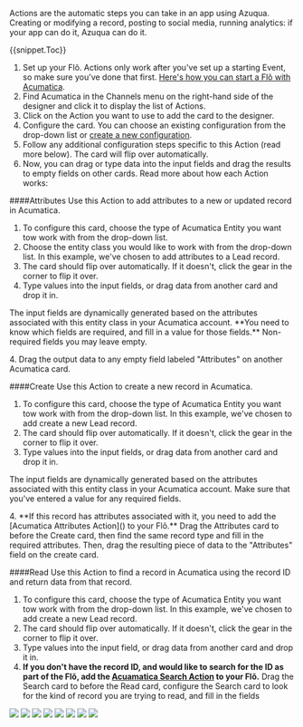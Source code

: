 Actions are the automatic steps you can take in an app using Azuqua. Creating or modifying a record, posting to social media, running analytics: if your app can do it, Azuqua can do it. 

{{snippet.Toc}}

1. Set up your Fl&otilde;. Actions only work after you've set up a starting Event, so make sure you've done that first. [Here's how you can start a Fl&otilde; with Acumatica]().
2. Find Acumatica in the Channels menu on the right-hand side of the designer and click it to display the list of Actions.
3. Click on the Action you want to use to add the card to the designer. 
4. Configure the card. You can choose an existing configuration from the drop-down list or [create a new configuration]().
5. Follow any additional configuration steps specific to this Action (read more below). The card will flip over automatically. 
5. Now, you can drag or type data into the input fields and drag the results to empty fields on other cards.  Read more about how each Action works:

####Attributes
Use this Action to add attributes to a new or updated record in Acumatica. 

1. To configure this card, choose the type of Acumatica Entity you want tow work with from the drop-down list. 
2. Choose the entity class you would like to work with from the drop-down list. In this example, we've chosen to add attributes to a Lead record. 
3. The card should flip over automatically. If it doesn't, click the gear in the corner to flip it over. 
3. Type values into the input fields, or drag data from another card and drop it in.
<p>The input fields are dynamically generated based on the attributes associated with this entity class in your Acumatica account. **You need to know which fields are required, and fill in a value for those fields.** Non-required fields you may leave empty. </p>
4. Drag the output data to any empty field labeled "Attributes" on another Acumatica card. 

####Create
Use this Action to create a new record in Acumatica. 

1. To configure this card, choose the type of Acumatica Entity you want tow work with from the drop-down list.  In this example, we've chosen to add create a new Lead record.
2. The card should flip over automatically. If it doesn't, click the gear in the corner to flip it over. 
3. Type values into the input fields, or drag data from another card and drop it in.
<p>The input fields are dynamically generated based on the attributes associated with this entity class in your Acumatica account. Make sure that you've entered a value for any required fields. </p>
4. **If this record has attributes associated with it, you need to add the [Acumatica Attributes Action]() to your Fl&otilde;.** Drag the Attributes card to before the Create card, then find the same record type and fill in the required attributes. Then, drag the resulting piece of data to the "Attributes" field on the create card.

####Read
Use this Action to find a record in Acumatica using the record ID and return data from that record.

1. To configure this card, choose the type of Acumatica Entity you want tow work with from the drop-down list.  In this example, we've chosen to add create a new Lead record.
2. The card should flip over automatically. If it doesn't, click the gear in the corner to flip it over. 
3. Type values into the input field, or drag data from another card and drop it in.
4. **If you don't have the record ID, and would like to search for the ID as part of the Fl&otilde;, add the [Acuamatica Search Action]() to your Fl&otilde;.** Drag the Search card to before the Read card, configure the Search card to look for the kind of record you are trying to read, and fill in the fields

<div>
    <div style="width: 60%; float: left; margin-right: 10px">
    </div>
    <div style="width: 30%, float: left">
    </div>
</div>

<img src="https://s3.amazonaws.com/azuqua_static/help-center/Channels/acumatica/acumatica-action-attributes-1.png">

<img src="https://s3.amazonaws.com/azuqua_static/help-center/Channels/acumatica/acumatica-action-attributes-2.png">

<img src="https://s3.amazonaws.com/azuqua_static/help-center/Channels/acumatica/acumatica-action-create-1.png">

<img src="https://s3.amazonaws.com/azuqua_static/help-center/Channels/acumatica/acumatica-action-create-2.png">

<img src="https://s3.amazonaws.com/azuqua_static/help-center/Channels/acumatica/acumatica-action-update.png">

<img src="https://s3.amazonaws.com/azuqua_static/help-center/Channels/acumatica/acumatica-action-read.png">

<img src="https://s3.amazonaws.com/azuqua_static/help-center/Channels/acumatica/acumatica-action-search-1.png">


<img src="https://s3.amazonaws.com/azuqua_static/help-center/Channels/acumatica/acumatica-action-search-2.png">